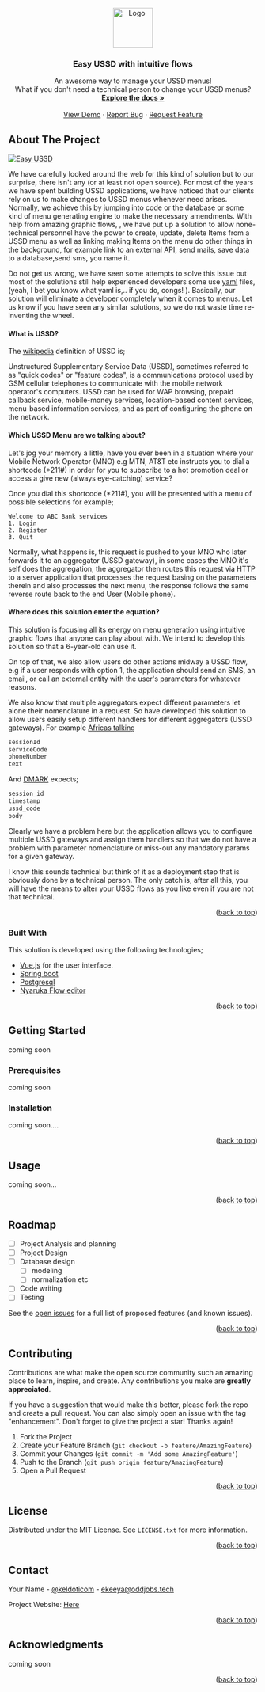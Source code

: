 <div id="top"></div>

<!--[![Contributors][contributors-shield]][contributors-url]
[![Forks][forks-shield]][forks-url]
[![Stargazers][stars-shield]][stars-url]
[![Issues][issues-shield]][issues-url]
[![LinkedIn][linkedin-shield]][linkedin-url]-->



<!-- PROJECT LOGO -->
<br />
<div align="center">
  <a href="https://github.com/othneildrew/Best-README-Template">
    <img src="kintu/static/landing/assets/img/favicon/favicon.png" alt="Logo" width="80" height="80">
  </a>

<h3 align="center">Easy USSD with intuitive flows</h3>

  <p align="center">
    An awesome way to manage your USSD menus!
    <br>
    What if you don't need a technical person to change your USSD menus?
    <br />
    <a href="https://mondo.oddjobs/docs"><strong>Explore the docs »</strong></a>
    <br />
    <br />
    <a href="https://mondo.oddjobs/demo">View Demo</a>
    ·
    <a href="https://github.com/ekeeya/mondo">Report Bug</a>
    ·
    <a href="https://github.com/ekeeya/mondo/issues">Request Feature</a>
  </p>
</div>



<!-- TABLE OF CONTENTS -->
<!--<details>
  <summary>Table of Contents</summary>
  <ol>
    <li>
      <a href="#about-the-project">About The Project</a>
      <ul>
        <li><a href="#built-with">Built With</a></li>
      </ul>
    </li>
    <li>
      <a href="#getting-started">Getting Started</a>
      <ul>
        <li><a href="#prerequisites">Prerequisites</a></li>
        <li><a href="#installation">Installation</a></li>
      </ul>
    </li>
    <li><a href="#usage">Usage</a></li>
    <li><a href="#roadmap">Roadmap</a></li>
    <li><a href="#contributing">Contributing</a></li>
    <li><a href="#license">License</a></li>
    <li><a href="#contact">Contact</a></li>
    <li><a href="#acknowledgments">Acknowledgments</a></li>
  </ol>
</details>-->



<!-- ABOUT THE PROJECT -->
## About The Project

[![Easy USSD][product-screenshot]](https://mondo.oddjobs.tech)

We have carefully looked around the web for this kind of solution but to our surprise, there isn't any (or at least not
open source). 
For most of the years we have spent building USSD applications, we have noticed that our clients rely on us to make 
changes to USSD menus whenever need arises. Normally, we achieve this by jumping into code or the database or some 
kind of menu generating engine to make the necessary amendments. 
With help from amazing graphic flows, <!--[Nyaruka Flow Editor](https://github.com/nyaruka/floweditor)-->, we have put 
up a 
solution 
to allow none-technical personnel have the power to create, update, delete Items from a USSD menu as well as linking 
making Items on the menu do other things in the background, for example link to an external API, send mails, save 
data to a database,send sms, you name it.

Do not get us wrong, we have seen some attempts to solve this issue but most of the solutions still help experienced 
developers some use [yaml](https://yaml.org/) files, (yeah, I bet you know what yaml is,.. if you do, congs! ). 
Basically, our solution will eliminate a developer completely when it comes to menus.
Let us know if you have seen any similar solutions, so we do not waste time re-inventing the wheel.

#### What is USSD?
The [wikipedia](https://en.wikipedia.org/wiki/Unstructured_Supplementary_Service_Data) definition of USSD is; 

Unstructured Supplementary Service Data (USSD), sometimes referred to as "quick codes" or "feature codes", is a communications protocol used by GSM cellular telephones to communicate with the mobile network operator's computers. USSD can be used for WAP browsing, prepaid callback service, mobile-money services, location-based content services, menu-based information services, and as part of configuring the phone on the network.
#### Which USSD Menu are we talking about?

Let's jog your memory a little, have you ever been in a situation where your Mobile 
Network Operator (MNO) e.g MTN, AT&T etc instructs you to dial a shortcode (*211#) in order for you to subscribe to a 
hot 
promotion deal or access a give new (always eye-catching) service?

Once you dial this shortcode (*211#), you will be presented with a menu of possible selections for example;
```angular2html
Welcome to ABC Bank services
1. Login
2. Register
3. Quit
```
Normally, what happens is, this request is pushed to your MNO who later forwards  it to an aggregator (USSD gateway),
in 
some 
cases the MNO it's self does the aggregation, the aggregator then routes this request via HTTP to a server 
application that processes the request basing on the parameters therein and also processes the next menu, the response 
follows the same reverse route back to the end User (Mobile phone).

#### Where does this solution enter the equation?
This solution is focusing all its energy on menu generation using intuitive graphic flows that anyone can play about 
with. We intend to develop this solution so that a 6-year-old can use it.

On top of that, we also allow users do other actions midway a USSD flow, e.g if a user responds with option 1, the 
application should send an SMS, an email, or call an external entity with the user's parameters for whatever reasons.

We also know that multiple aggregators expect different parameters let alone their nomenclature in a request. So 
have developed this solution to allow users easily setup different handlers for different aggregators (USSD gateways).
For example [Africas talking](https://africastalking.com/ussd) 
```js
sessionId
serviceCode
phoneNumber
text
```
And [DMARK](https://dmarkmobile.com/) expects;
```js
session_id
timestamp
ussd_code
body
```
Clearly we have a problem here but the application allows you to configure multiple USSD gateways and assign them 
handlers so that we do not have a problem with parameter nomenclature or miss-out any mandatory params for a given 
gateway.

I know this sounds technical but think of it as a deployment step that is obviously done by a technical person. The 
only catch is, after all this, you will have the means to alter your USSD flows as you like even if you are not that
technical.

<p align="right">(<a href="#top">back to top</a>)</p>



### Built With

This solution is developed using the following technologies;

* [Vue.js](https://vuejs.org/) for the user interface.
* [Spring boot](https://spring.io/projects/spring-boot)
* [Postgresql ](https://www.postgresql.org/)
* [Nyaruka Flow editor](https://www.npmjs.com/package/@nyaruka/flow-editor)

<p align="right">(<a href="#top">back to top</a>)</p>



<!-- GETTING STARTED -->
## Getting Started

coming soon 

### Prerequisites

coming soon

### Installation

<!--_Below is an example of how you can instruct your audience on installing and setting up your app. This template 
doesn't rely on any external dependencies or services._

1. Get a free API Key at [https://example.com](https://example.com)
2. Clone the repo
   ```sh
   git clone https://github.com/your_username_/Project-Name.git
   ```
3. Install NPM packages
   ```sh
   npm install
   ```
4. Enter your API in `config.js`
   ```js
   const API_KEY = 'ENTER YOUR API';
   ```
-->
coming soon....
<p align="right">(<a href="#top">back to top</a>)</p>



<!-- USAGE EXAMPLES -->
## Usage

coming soon...
<p align="right">(<a href="#top">back to top</a>)</p>



<!-- ROADMAP -->
## Roadmap

- [ ] Project Analysis and planning
- [ ] Project Design
- [ ] Database design
    - [ ] modeling
    - [ ] normalization etc
- [ ] Code writing
- [ ] Testing

See the [open issues](https://github.com/ekeeya/mondo/issues) for a full list of proposed features (and known issues).

<p align="right">(<a href="#top">back to top</a>)</p>



<!-- CONTRIBUTING -->
## Contributing

Contributions are what make the open source community such an amazing place to learn, inspire, and create. Any contributions you make are **greatly appreciated**.

If you have a suggestion that would make this better, please fork the repo and create a pull request. You can also simply open an issue with the tag "enhancement".
Don't forget to give the project a star! Thanks again!

1. Fork the Project
2. Create your Feature Branch (`git checkout -b feature/AmazingFeature`)
3. Commit your Changes (`git commit -m 'Add some AmazingFeature'`)
4. Push to the Branch (`git push origin feature/AmazingFeature`)
5. Open a Pull Request

<p align="right">(<a href="#top">back to top</a>)</p>



<!-- LICENSE -->
## License

Distributed under the MIT License. See `LICENSE.txt` for more information.

<p align="right">(<a href="#top">back to top</a>)</p>



<!-- CONTACT -->
## Contact

Your Name - [@keldoticom](https://twitter.com/keldoticom) - ekeeya@oddjobs.tech

Project Website: [Here](https://mondo.oddjobs.tech)

<p align="right">(<a href="#top">back to top</a>)</p>



<!-- ACKNOWLEDGMENTS -->
## Acknowledgments

coming soon

<p align="right">(<a href="#top">back to top</a>)</p>


[contributors-shield]: https://img.shields.io/github/contributors/othneildrew/Best-README-Template.svg?style=for-the-badge
[contributors-url]: https://github.com/ekeeya/mondo//graphs/contributors
[forks-shield]: https://img.shields.io/github/forks/othneildrew/Best-README-Template.svg?style=for-the-badge
[forks-url]: https://github.com/ekeeya/mondo//network/members
[stars-shield]: https://img.shields.io/github/stars/othneildrew/Best-README-Template.svg?style=for-the-badge
[stars-url]: https://github.com/ekeeya/mondo//stargazers
[issues-shield]: https://img.shields.io/github/issues/othneildrew/Best-README-Template.svg?style=for-the-badge
[issues-url]: https://github.com/ekeeya/mondo/issues
[license-shield]: https://img.shields.io/github/license/othneildrew/Best-README-Template.svg?style=for-the-badge
[license-url]: https://github.com/othneildrew/Best-README-Template/blob/master/LICENSE.txt
[linkedin-shield]: https://img.shields.io/badge/-LinkedIn-black.svg?style=for-the-badge&logo=linkedin&colorB=555
[linkedin-url]: https://linkedin.com/in/othneildrew
[product-screenshot]: kintu/static/landing/assets/img/easy-ussd.png